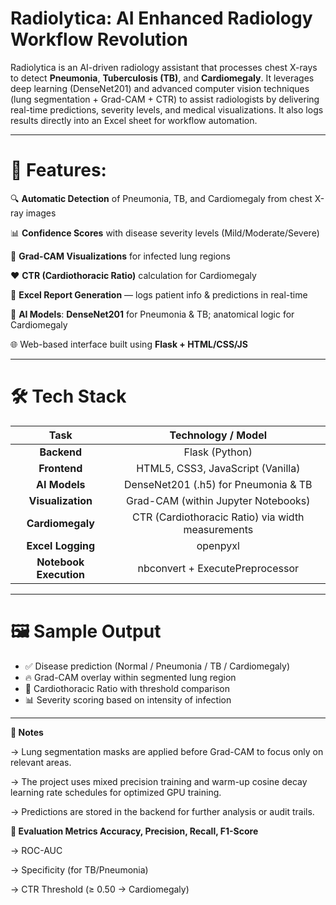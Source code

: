 # Radiolytica: AI Enhanced Radiology Workflow Revolution

Radiolytica is an AI-driven radiology assistant that processes chest X-rays to detect **Pneumonia**, **Tuberculosis (TB)**, and **Cardiomegaly**. It leverages deep learning (DenseNet201) and advanced computer vision techniques (lung segmentation + Grad-CAM + CTR) to assist radiologists by delivering real-time predictions, severity levels, and medical visualizations. It also logs results directly into an Excel sheet for workflow automation.

---
 
# 🚀 Features:

 🔍 **Automatic Detection** of Pneumonia, TB, and Cardiomegaly from chest X-ray images

 📊 **Confidence Scores** with disease severity levels (Mild/Moderate/Severe)

 📸 **Grad-CAM Visualizations** for infected lung regions

 ❤️ **CTR (Cardiothoracic Ratio)** calculation for Cardiomegaly

 📁 **Excel Report Generation** — logs patient info & predictions in real-time

 🧠 **AI Models**: **DenseNet201** for Pneumonia & TB; anatomical logic for Cardiomegaly

 🌐 Web-based interface built using **Flask + HTML/CSS/JS**

---

# 🛠️ Tech Stack

| Task | Technology / Model |
|:-------------:|:--------------:|
| **Backend**    | Flask (Python) |
| **Frontend** | HTML5, CSS3, JavaScript (Vanilla) |
| **AI Models** | DenseNet201 (.h5) for Pneumonia & TB |
| **Visualization** | Grad-CAM (within Jupyter Notebooks) |
| **Cardiomegaly** | CTR (Cardiothoracic Ratio) via width measurements |
| **Excel Logging** | openpyxl |
| **Notebook Execution** | nbconvert + ExecutePreprocessor |

---

# 🖼 Sample Output

- ✅ Disease prediction (Normal / Pneumonia / TB / Cardiomegaly)
- 🔥 Grad-CAM overlay within segmented lung region
- 🧮 Cardiothoracic Ratio with threshold comparison
- 📊 Severity scoring based on intensity of infection

---

**📌 Notes**

-> Lung segmentation masks are applied before Grad-CAM to focus only on relevant areas.

-> The project uses mixed precision training and warm-up cosine decay learning rate schedules for optimized GPU training.

-> Predictions are stored in the backend for further analysis or audit trails.

**🧪 Evaluation Metrics Accuracy, Precision, Recall, F1-Score**

-> ROC-AUC

-> Specificity (for TB/Pneumonia)

-> CTR Threshold (≥ 0.50 → Cardiomegaly)
